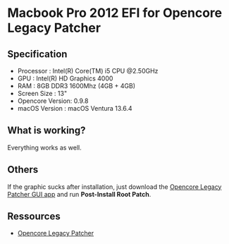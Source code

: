 # Macbook Pro 2012 EFI for Opencore Legacy Patcher

## Specification
- Processor : Intel(R) Core(TM) i5 CPU @2.50GHz
- GPU : Intel(R) HD Graphics 4000
- RAM : 8GB DDR3 1600Mhz (4GB + 4GB)
- Screen Size : 13"
- Opencore Version: 0.9.8
- macOS Version : macOS Ventura 13.6.4

## What is working?
Everything works as well.

## Others
If the graphic sucks after installation, just download the [Opencore Legacy Patcher GUI app](https://github.com/dortania/Opencore-Legacy-Patcher/releases) and run **Post-Install Root Patch**.

## Ressources
- [Opencore Legacy Patcher](https://github.com/dortania/OpenCore-Legacy-Patcher)
